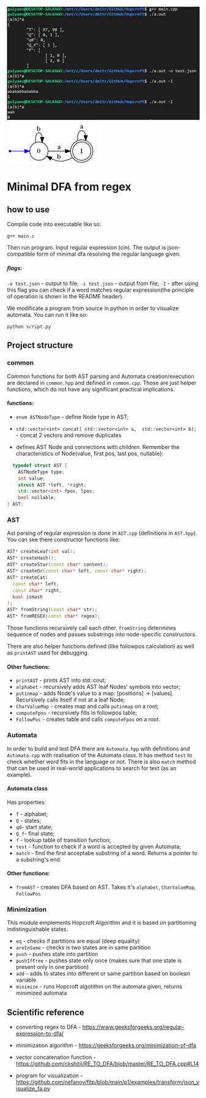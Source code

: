 ![echoscreen.png](echoscreen.png)
![output.png](output.png)

# Minimal DFA from regex

## how to use

Compile code into executable like so:
```
g++ main.c
```

Then run program. Input regular expression (cin).
The output is json-compatible form of minimal dfa
resolving the regular language given.

##### flags:

`-o test.json` - output to file;
`-i test.json` - output from file;
`-I` - after using this flag you can check if a word matches regular expression(the principle of operation is shown in the README header).


We modificate a program from source in python in order to visualize automata. You can run it like so:
```
python script.py
```

## Project structure

### common
Common functions for both AST parsing and Automata
creation/execution are declared in `common.hpp` and
defined in `common.cpp`.
Those are just helper functions, which do not have any significant practical implications.

#### functions:
* `enum ASTNodeType` - define Node type in AST;


* `std::vector<int> concat(
   std::vector<int> a, 
   std::vector<int> b);` - concat 
   2 vectors and remove duplicates
 
* defines AST Node and connections with children. Remember the characteristics of Node(value, first pos, last pos, nullable):
```c++ 
  typedef struct AST {
    ASTNodeType type;
    int value;
    struct AST *left, *right;
    std::vector<int> fpos, lpos;
    bool nullable;
} AST;
```


### AST
Ast parsing of regular expression is done in `AST.cpp`
(definitions in `AST.hpp`).
You can see there constructor functions like:
```c++
AST* createLeaf(int val);
AST* createHash();
AST* createStar(const char* content);
AST* createOr(const char* left, const char* right);
AST* createCat(
  const char* left,
  const char* right,
  bool isHash
);
AST* fromString(const char* str);
AST* fromREGEX(const char* regex);
```

Those functions recursively call each other.
`fromString` determines sequence of nodes and
passes substrings into node-specific constructors.

There are also helper functions defined
(like followpos calculation) as well as `printAST`
used for debugging.

#### Other functions:
* `printAST` - prints AST into std::cout;
* `alphabet` - recursively adds AST leaf Nodes' symbols into vector<int>;
* `putinmap` - adds Node's value to a map: [positions] → [values]. Recursively calls itself if not at a leaf Node;
* `CharValueMap` - creates map and calls `putinmap` on a root;
* `computeFpos` - recursively fills in followpos table;
* `FollowPos` - creates table and calls `computeFpos` on a root.
### Automata
In order to build and test DFA there are
`Automata.hpp` with definitions and `Automata.cpp`
with realisation of the Automata class.
It has method `test` to check whether
word fits in the language or not.
There is also `match` method that can be used in
real-world applications to search for text (as an 
example).

#### Automata class
Has properties:
* `T` - alphabet;
* `Q` - states;
* `q0`- start state;
* `Q_f`- final state;
* `f` - lookup table of transition function;
* `test` - function to check if a word is accepted by given Automata;
* `match` - find the first acceptabe substring of a word. Returns a pointer to a substring's end.

#### Other functions:
* `fromAST` - creates DFA based on AST. Takes it's `alphabet`, `CharValueMap`, `FollowPos` 

### Minimization
This module emplements Hopcroft Algorithm and it is based on partitioning indistinguishable states. 

* `eq` - checks if partitions are equal (deep equality)
* `areInSame` - checks is two states are in same partition
* `push` - pushes state into partition
* `pushIfFree` - pushes state only once (makes sure that one state is present only in one partition) 
* `add` - adds to states into different or same partition based on boolean variable
* `minimize` - runs Hopcroft algotithm on the automata given, returns minimized automata


## Scientific reference

* converting regex to DFA - https://www.geeksforgeeks.org/regular-expression-to-dfa/
* minimization algorithm - https://geeksforgeeks.org/minimization-of-dfa
* vector concatenation function - https://github.com/ckshitij/RE_TO_DFA/blob/master/RE_TO_DFA.cpp#L14

* program for visualization - https://github.com/nefanov/fltp/blob/main/p1/examples/transform/json_visualize_fa.py
